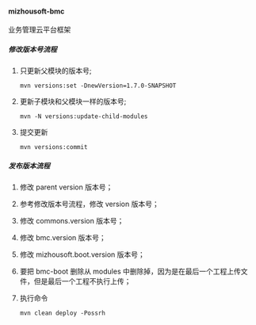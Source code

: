 #### mizhousoft-bmc
业务管理云平台框架

#####  修改版本号流程

1.  只更新父模块的版本号;
	```shell
	mvn versions:set -DnewVersion=1.7.0-SNAPSHOT
	```
2.  更新子模块和父模块一样的版本号;
	```shell
	mvn -N versions:update-child-modules
	```
3.  提交更新
	```shell
	mvn versions:commit
	```

#####  发布版本流程

1. 修改 parent version 版本号；

2. 参考修改版本号流程，修改 version 版本号；

3. 修改 commons.version 版本号； 

4. 修改 bmc.version 版本号； 

5. 修改 mizhousoft.boot.version 版本号； 

6. 要把 bmc-boot 删除从 modules 中删除掉，因为是在最后一个工程上传文件，但是最后一个工程不执行上传；

7. 执行命令
	```shell
	mvn clean deploy -Possrh
	```
